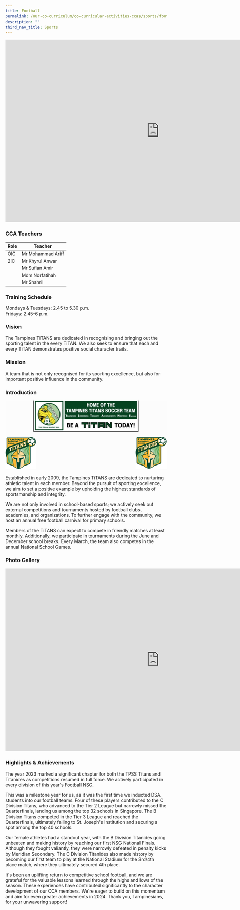 ```yaml
---
title: Football
permalink: /our-co-curriculum/co-curricular-activities-ccas/sports/football/
description: ""
third_nav_title: Sports
---
```

<iframe src="https://docs.google.com/presentation/d/e/2PACX-1vQEJxPhqS02y8tL4a_SM-fK8W_wDp7UmmhFEAPqV_SDMKRVUdxx2gZzcJXtgunpF3pM-yrrGVaHoNQ1/embed?start=true&amp;loop=true&amp;delayms=3000" frameborder="0" width="960" height="569" allowfullscreen="true"></iframe>

### CCA Teachers


| Role | Teacher | 
| -------- | -------- | 
| OIC     | Mr Mohammad Ariff     | 
| 2IC     | Mr Khyrul Anwar     | 
|     | Mr Sufian Amir    | 
|     | Mdm Norfatihah     | 
|     | Mr Shahril     | 


### Training Schedule
Mondays &amp; Tuesdays: 2.45 to 5.30 p.m. 
<br>Fridays: 2.45–6 p.m. 

### Vision
The Tampines TiTANS are dedicated in recognising and bringing out the sporting talent in the every TiTAN. We also seek to ensure that each and every TiTAN demonstrates positive social character traits.

### Mission
A team that is not only recognised for its sporting excellence, but also for important positive influence in the community.


### Introduction

![](/images/football%20titans%20banner.png)

Established in early 2009, the Tampines TiTANS are dedicated to nurturing athletic talent in each member. Beyond the pursuit of sporting excellence, we aim to set a positive example by upholding the highest standards of sportsmanship and integrity.

We are not only involved in school-based sports; we actively seek out external competitions and tournaments hosted by football clubs, academies, and organizations. To further engage with the community, we host an annual free football carnival for primary schools.

Members of the TiTANS can expect to compete in friendly matches at least monthly. Additionally, we participate in tournaments during the June and December school breaks. Every March, the team also competes in the annual National School Games.

### Photo Gallery

<iframe src="https://docs.google.com/presentation/d/e/2PACX-1vRYStsQ1RgxPxCLrZ1DoLG01qh22ETpvibeGg8tdBeW4Z23zhkjgRaybmPjRFhZseTYNvRHTbUV45Ap/embed?start=true&amp;loop=true&amp;delayms=3000" frameborder="0" width="960" height="569" allowfullscreen="true"></iframe>

### Highlights &amp; Achievements

The year 2023 marked a significant chapter for both the TPSS Titans and Titanides as competitions resumed in full force. We actively participated in every division of this year's Football NSG.

This was a milestone year for us, as it was the first time we inducted DSA students into our football teams. Four of these players contributed to the C Division Titans, who advanced to the Tier 2 League but narrowly missed the Quarterfinals, landing us among the top 32 schools in Singapore. The B Division Titans competed in the Tier 3 League and reached the Quarterfinals, ultimately falling to St. Joseph's Institution and securing a spot among the top 40 schools.

Our female athletes had a standout year, with the B Division Titanides going unbeaten and making history by reaching our first NSG National Finals. Although they fought valiantly, they were narrowly defeated in penalty kicks by Meridian Secondary. The C Division Titanides also made history by becoming our first team to play at the National Stadium for the 3rd/4th place match, where they ultimately secured 4th place.

It's been an uplifting return to competitive school football, and we are grateful for the valuable lessons learned through the highs and lows of the season. These experiences have contributed significantly to the character development of our CCA members. We're eager to build on this momentum and aim for even greater achievements in 2024. Thank you, Tampinesians, for your unwavering support!